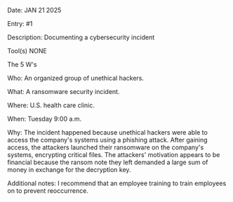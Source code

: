 Date: JAN 21 2025

Entry: #1

Description: Documenting a cybersecurity incident

Tool(s) NONE

The 5 W's 

Who: An organized group of unethical hackers.

What: A ransomware security incident.

Where:  U.S. health care clinic.

When:  Tuesday 9:00 a.m.

Why: The incident happened because unethical hackers were able to access the company's systems using a phishing attack. After gaining access, the attackers launched their ransomware on the company's systems, encrypting critical files. The attackers' motivation appears to be financial because the ransom note they left demanded a large sum of money in exchange for the decryption key.

Additional notes:
I recommend that an employee training to train employees on to prevent reoccurrence.
